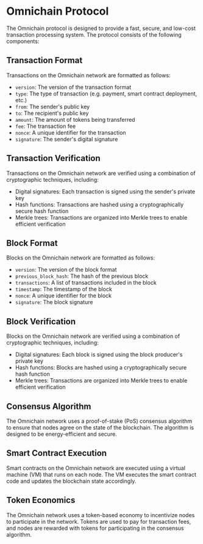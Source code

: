 # Omnichain Protocol

The Omnichain protocol is designed to provide a fast, secure, and low-cost transaction processing system. The protocol consists of the following components:

## Transaction Format

Transactions on the Omnichain network are formatted as follows:

* `version`: The version of the transaction format
* `type`: The type of transaction (e.g. payment, smart contract deployment, etc.)
* `from`: The sender's public key
* `to`: The recipient's public key
* `amount`: The amount of tokens being transferred
* `fee`: The transaction fee
* `nonce`: A unique identifier for the transaction
* `signature`: The sender's digital signature

## Transaction Verification

Transactions on the Omnichain network are verified using a combination of cryptographic techniques, including:

* Digital signatures: Each transaction is signed using the sender's private key
* Hash functions: Transactions are hashed using a cryptographically secure hash function
* Merkle trees: Transactions are organized into Merkle trees to enable efficient verification

## Block Format

Blocks on the Omnichain network are formatted as follows:

* `version`: The version of the block format
* `previous_block_hash`: The hash of the previous block
* `transactions`: A list of transactions included in the block
* `timestamp`: The timestamp of the block
* `nonce`: A unique identifier for the block
* `signature`: The block signature

## Block Verification

Blocks on the Omnichain network are verified using a combination of cryptographic techniques, including:

* Digital signatures: Each block is signed using the block producer's private key
* Hash functions: Blocks are hashed using a cryptographically secure hash function
* Merkle trees: Transactions are organized into Merkle trees to enable efficient verification

## Consensus Algorithm

The Omnichain network uses a proof-of-stake (PoS) consensus algorithm to ensure that nodes agree on the state of the blockchain. The algorithm is designed to be energy-efficient and secure.

## Smart Contract Execution

Smart contracts on the Omnichain network are executed using a virtual machine (VM) that runs on each node. The VM executes the smart contract code and updates the blockchain state accordingly.

## Token Economics

The Omnichain network uses a token-based economy to incentivize nodes to participate in the network. Tokens are used to pay for transaction fees, and nodes are rewarded with tokens for participating in the consensus algorithm.
